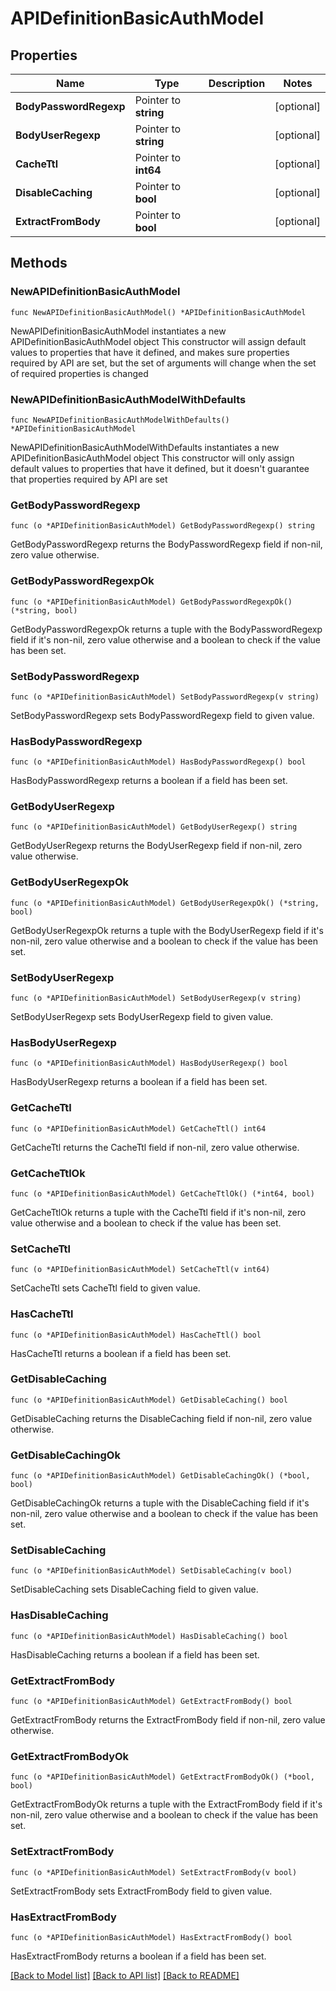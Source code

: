 # APIDefinitionBasicAuthModel

## Properties

Name | Type | Description | Notes
------------ | ------------- | ------------- | -------------
**BodyPasswordRegexp** | Pointer to **string** |  | [optional] 
**BodyUserRegexp** | Pointer to **string** |  | [optional] 
**CacheTtl** | Pointer to **int64** |  | [optional] 
**DisableCaching** | Pointer to **bool** |  | [optional] 
**ExtractFromBody** | Pointer to **bool** |  | [optional] 

## Methods

### NewAPIDefinitionBasicAuthModel

`func NewAPIDefinitionBasicAuthModel() *APIDefinitionBasicAuthModel`

NewAPIDefinitionBasicAuthModel instantiates a new APIDefinitionBasicAuthModel object
This constructor will assign default values to properties that have it defined,
and makes sure properties required by API are set, but the set of arguments
will change when the set of required properties is changed

### NewAPIDefinitionBasicAuthModelWithDefaults

`func NewAPIDefinitionBasicAuthModelWithDefaults() *APIDefinitionBasicAuthModel`

NewAPIDefinitionBasicAuthModelWithDefaults instantiates a new APIDefinitionBasicAuthModel object
This constructor will only assign default values to properties that have it defined,
but it doesn't guarantee that properties required by API are set

### GetBodyPasswordRegexp

`func (o *APIDefinitionBasicAuthModel) GetBodyPasswordRegexp() string`

GetBodyPasswordRegexp returns the BodyPasswordRegexp field if non-nil, zero value otherwise.

### GetBodyPasswordRegexpOk

`func (o *APIDefinitionBasicAuthModel) GetBodyPasswordRegexpOk() (*string, bool)`

GetBodyPasswordRegexpOk returns a tuple with the BodyPasswordRegexp field if it's non-nil, zero value otherwise
and a boolean to check if the value has been set.

### SetBodyPasswordRegexp

`func (o *APIDefinitionBasicAuthModel) SetBodyPasswordRegexp(v string)`

SetBodyPasswordRegexp sets BodyPasswordRegexp field to given value.

### HasBodyPasswordRegexp

`func (o *APIDefinitionBasicAuthModel) HasBodyPasswordRegexp() bool`

HasBodyPasswordRegexp returns a boolean if a field has been set.

### GetBodyUserRegexp

`func (o *APIDefinitionBasicAuthModel) GetBodyUserRegexp() string`

GetBodyUserRegexp returns the BodyUserRegexp field if non-nil, zero value otherwise.

### GetBodyUserRegexpOk

`func (o *APIDefinitionBasicAuthModel) GetBodyUserRegexpOk() (*string, bool)`

GetBodyUserRegexpOk returns a tuple with the BodyUserRegexp field if it's non-nil, zero value otherwise
and a boolean to check if the value has been set.

### SetBodyUserRegexp

`func (o *APIDefinitionBasicAuthModel) SetBodyUserRegexp(v string)`

SetBodyUserRegexp sets BodyUserRegexp field to given value.

### HasBodyUserRegexp

`func (o *APIDefinitionBasicAuthModel) HasBodyUserRegexp() bool`

HasBodyUserRegexp returns a boolean if a field has been set.

### GetCacheTtl

`func (o *APIDefinitionBasicAuthModel) GetCacheTtl() int64`

GetCacheTtl returns the CacheTtl field if non-nil, zero value otherwise.

### GetCacheTtlOk

`func (o *APIDefinitionBasicAuthModel) GetCacheTtlOk() (*int64, bool)`

GetCacheTtlOk returns a tuple with the CacheTtl field if it's non-nil, zero value otherwise
and a boolean to check if the value has been set.

### SetCacheTtl

`func (o *APIDefinitionBasicAuthModel) SetCacheTtl(v int64)`

SetCacheTtl sets CacheTtl field to given value.

### HasCacheTtl

`func (o *APIDefinitionBasicAuthModel) HasCacheTtl() bool`

HasCacheTtl returns a boolean if a field has been set.

### GetDisableCaching

`func (o *APIDefinitionBasicAuthModel) GetDisableCaching() bool`

GetDisableCaching returns the DisableCaching field if non-nil, zero value otherwise.

### GetDisableCachingOk

`func (o *APIDefinitionBasicAuthModel) GetDisableCachingOk() (*bool, bool)`

GetDisableCachingOk returns a tuple with the DisableCaching field if it's non-nil, zero value otherwise
and a boolean to check if the value has been set.

### SetDisableCaching

`func (o *APIDefinitionBasicAuthModel) SetDisableCaching(v bool)`

SetDisableCaching sets DisableCaching field to given value.

### HasDisableCaching

`func (o *APIDefinitionBasicAuthModel) HasDisableCaching() bool`

HasDisableCaching returns a boolean if a field has been set.

### GetExtractFromBody

`func (o *APIDefinitionBasicAuthModel) GetExtractFromBody() bool`

GetExtractFromBody returns the ExtractFromBody field if non-nil, zero value otherwise.

### GetExtractFromBodyOk

`func (o *APIDefinitionBasicAuthModel) GetExtractFromBodyOk() (*bool, bool)`

GetExtractFromBodyOk returns a tuple with the ExtractFromBody field if it's non-nil, zero value otherwise
and a boolean to check if the value has been set.

### SetExtractFromBody

`func (o *APIDefinitionBasicAuthModel) SetExtractFromBody(v bool)`

SetExtractFromBody sets ExtractFromBody field to given value.

### HasExtractFromBody

`func (o *APIDefinitionBasicAuthModel) HasExtractFromBody() bool`

HasExtractFromBody returns a boolean if a field has been set.


[[Back to Model list]](../README.md#documentation-for-models) [[Back to API list]](../README.md#documentation-for-api-endpoints) [[Back to README]](../README.md)


